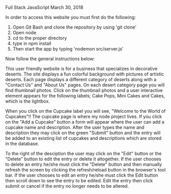 Full Stack JavaScript March 30, 2018

In order to access this website you must first do the following:
  1.  Open Git Bash and clone the repository by using 'git clone' <copy of the url that is provided>
  2.  Open node 
  3.  cd to the proper directory
  4.  type in npm install
  5.  Then start the app by typing 'nodemon src/server.js'
  
Now follow the general instructions below:

This user friendly website is for a business that specializes in decorative deserts.  The site displays a fun colorful background with pictures of artistic deserts.  Each page displays a different category of deserts along with a "Contact Us" and "About Us" pages. On each desert category page you will find thumbnail photos.  Click on the thumbnail photos and a user interactive element appears for the following labels; Cake Pops, Mini Cakes and Cakes, which is the lightbox.  

When you click on the Cupcake label you will see, "Welcome to the World of Cupcakes"!!  The cupcake page is where my node project lives.  If you click on the "Add a Cupcake" button a form will appear where the user can add a cupcake name and description.  After the user types the name and description they may click on the green "Submit" button and the entry will be added to an existing list of cupcakes and descriptions which are stored in the database.  

To the right of the desciption the user may click on the "Edit" button or the "Delete" button to edit the entry or delete it altogether.  If the user chooses to delete an entry he/she must click the "Delete" button and then manually refresh the screen by clicking the refresh/reload button in the browser's tool bar. If the user chooses to edit an entry he/she must click the Edit button then scroll down to see the entry to be edited.  Edit the entry then click submit or cancel if the entry no longer needs to be altered.      


